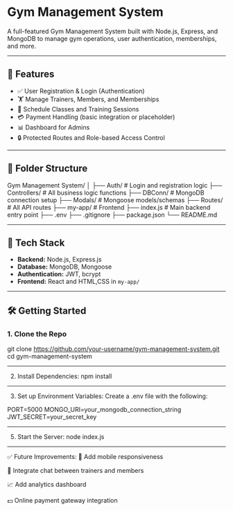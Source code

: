 # Gym Management System

A full-featured Gym Management System built with Node.js, Express, and MongoDB to manage gym operations, user authentication, memberships, and more.

---

## 🚀 Features

- ✅ User Registration & Login (Authentication)
- 🏋️ Manage Trainers, Members, and Memberships
- 📅 Schedule Classes and Training Sessions
- 💳 Payment Handling (basic integration or placeholder)
- 📊 Dashboard for Admins
- 🔒 Protected Routes and Role-based Access Control

---

## 📁 Folder Structure
Gym Management System/ │ ├── Auth/ # Login and registration logic ├── Controllers/ # All business logic functions ├── DBConn/ # MongoDB connection setup ├── Modals/ # Mongoose models/schemas ├── Routes/ # All API routes ├── my-app/ # Frontend  ├── index.js # Main backend entry point ├── .env ├── .gitignore ├── package.json └── README.md


---

## 🔧 Tech Stack

- **Backend:** Node.js, Express.js
- **Database:** MongoDB, Mongoose
- **Authentication:** JWT, bcrypt
- **Frontend:** React and HTML,CSS in `my-app/`

---

## 🛠️ Getting Started

### 1. Clone the Repo
git clone https://github.com/your-username/gym-management-system.git
cd gym-management-system

---

2. Install Dependencies: 
npm install

---

3. Set up Environment Variables: 
Create a .env file with the following:

PORT=5000
MONGO_URI=your_mongodb_connection_string
JWT_SECRET=your_secret_key

---

5. Start the Server: 
node index.js

---

✅ Future Improvements: 
📱 Add mobile responsiveness

💬 Integrate chat between trainers and members

📈 Add analytics dashboard

💵 Online payment gateway integration
